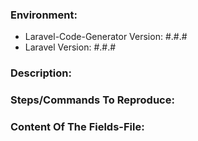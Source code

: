 ### Environment:
- Laravel-Code-Generator Version: #.#.#
- Laravel Version: #.#.#

### Description:


### Steps/Commands To Reproduce:


### Content Of The Fields-File:

